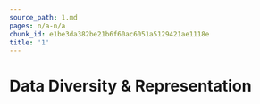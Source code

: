 ```yaml
---
source_path: 1.md
pages: n/a-n/a
chunk_id: e1be3da382be21b6f60ac6051a5129421ae1118e
title: '1'
---
```

# Data Diversity & Representation
